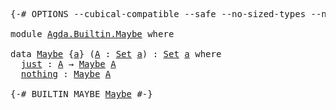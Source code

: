 <pre class="Agda"><a id="1" class="Symbol">{-#</a> <a id="5" class="Keyword">OPTIONS</a> <a id="13" class="Pragma">--cubical-compatible</a> <a id="34" class="Pragma">--safe</a> <a id="41" class="Pragma">--no-sized-types</a> <a id="58" class="Pragma">--no-guardedness</a> <a id="75" class="Pragma">--level-universe</a> <a id="92" class="Symbol">#-}</a>

<a id="97" class="Keyword">module</a> <a id="104" href="Agda.Builtin.Maybe.html" class="Module">Agda.Builtin.Maybe</a> <a id="123" class="Keyword">where</a>

<a id="130" class="Keyword">data</a> <a id="Maybe"></a><a id="135" href="Agda.Builtin.Maybe.html#135" class="Datatype">Maybe</a> <a id="141" class="Symbol">{</a><a id="142" href="Agda.Builtin.Maybe.html#142" class="Bound">a</a><a id="143" class="Symbol">}</a> <a id="145" class="Symbol">(</a><a id="146" href="Agda.Builtin.Maybe.html#146" class="Bound">A</a> <a id="148" class="Symbol">:</a> <a id="150" href="Agda.Primitive.html#388" class="Primitive">Set</a> <a id="154" href="Agda.Builtin.Maybe.html#142" class="Bound">a</a><a id="155" class="Symbol">)</a> <a id="157" class="Symbol">:</a> <a id="159" href="Agda.Primitive.html#388" class="Primitive">Set</a> <a id="163" href="Agda.Builtin.Maybe.html#142" class="Bound">a</a> <a id="165" class="Keyword">where</a>
  <a id="Maybe.just"></a><a id="173" href="Agda.Builtin.Maybe.html#173" class="InductiveConstructor">just</a> <a id="178" class="Symbol">:</a> <a id="180" href="Agda.Builtin.Maybe.html#146" class="Bound">A</a> <a id="182" class="Symbol">→</a> <a id="184" href="Agda.Builtin.Maybe.html#135" class="Datatype">Maybe</a> <a id="190" href="Agda.Builtin.Maybe.html#146" class="Bound">A</a>
  <a id="Maybe.nothing"></a><a id="194" href="Agda.Builtin.Maybe.html#194" class="InductiveConstructor">nothing</a> <a id="202" class="Symbol">:</a> <a id="204" href="Agda.Builtin.Maybe.html#135" class="Datatype">Maybe</a> <a id="210" href="Agda.Builtin.Maybe.html#146" class="Bound">A</a>

<a id="213" class="Symbol">{-#</a> <a id="217" class="Keyword">BUILTIN</a> <a id="225" class="Keyword">MAYBE</a> <a id="231" href="Agda.Builtin.Maybe.html#135" class="Datatype">Maybe</a> <a id="237" class="Symbol">#-}</a>
</pre>